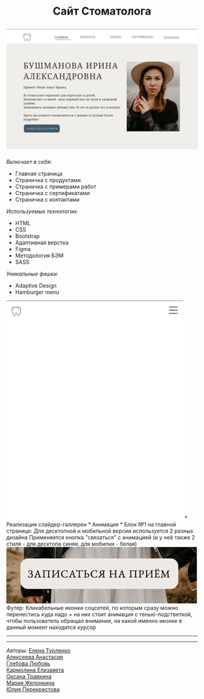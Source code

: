 <h1 align="center">Сайт Стоматолога</h1>
<h2 align="center">
<img src="https://github.com/RenHayakawa/team-project2-frontend32/blob/2be7fecf14d25831efe1838372f3391514c09c00/assets/readme/Screenshot%202022-10-03%20at%2000.57.42.png">
</h2>

_Включает в себя:_
* Главная страница
* Страничка с продуктами
* Страничка с примерами работ
* Страничка с сертификатами
* Страничка с контактами


_Используемые технологии:_

* HTML
* CSS
* Bootstrap
* Адаптивная верстка
* Figma
* Методология БЭМ
* SASS

_Уникальные фишки:_

* Adaptive Design
* Hamburger menu
 <img src="https://github.com/RenHayakawa/team-project2-frontend32/blob/2be7fecf14d25831efe1838372f3391514c09c00/assets/readme/Screen%20Recording%202022-10-03%20at%2000.45.49.gif">
* Реализация слайдер-галлереи 
* Анимация
* Блок №1 на главной странице:
Для десктопной и мобильной версии используется 2 разных дизайна
Применяется кнопка "связаться" с анимацией (и у неё также 2 стиля - для десктопа синяя, для мобилки - белая)
 <img src="https://github.com/RenHayakawa/team-project2-frontend32/blob/2be7fecf14d25831efe1838372f3391514c09c00/assets/readme/Screen%20Recording%202022-10-03%20at%2000.44.15.gif">
Футер:
Кликабельные иконки соцсетей, по которым сразу можно перенестись куда надо + на них стоит анимация с тенью-подстветкой, чтобы пользователь обращал внимание, на какой именно иконке в данный момент находится курсор

___


___

_Авторы:_
[Елена Турленко](https://github.com/elenaturlenko)<br>
[Алексеева Анастасия]()<br>
[Глебова Любовь](https://github.com/glebishna)<br>
[Кармолина Елизавета](https://github.com/RenHayakawa)<br>
[Оксана Травкина](https://github.com/ryaba-ya)<br>
[Мария Желонкина](https://github.com/Marysemm)<br>
[Юлия Перекрестова](https://github.com/JuliaMichaela)<br>


